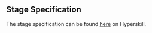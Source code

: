 ## Stage Specification

The stage specification can be found [here](https://hyperskill.org/projects/69/stages/374/implement) on Hyperskill.